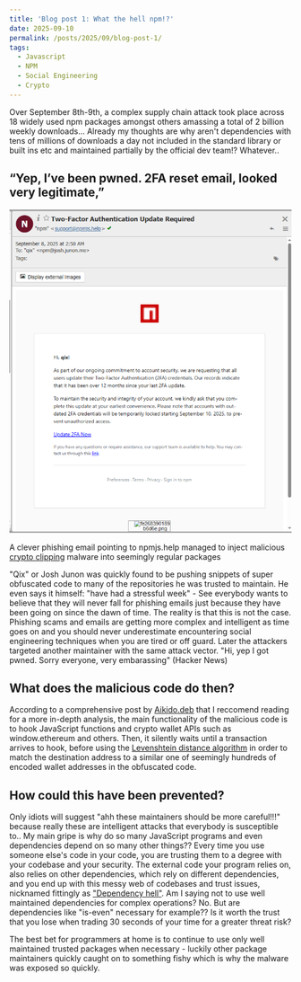 ```yaml
---
title: 'Blog post 1: What the hell npm!?'
date: 2025-09-10
permalink: /posts/2025/09/blog-post-1/
tags:
  - Javascript
  - NPM
  - Social Engineering
  - Crypto
---
```



Over September 8th-9th, a complex supply chain attack took place across 18 widely used npm packages amongst others amassing a total of 2 billion weekly downloads... Already my thoughts are why aren't dependencies with tens of millions of downloads a day not included in the standard library or built ins etc and maintained partially by the official dev team!? Whatever..

“Yep, I’ve been pwned. 2FA reset email, looked very legitimate,”
-------

![Phishing email](/images/npm2faPhishing.png)

A clever phishing email pointing to npmjs.help managed to inject malicious [crypto clipping](https://medium.com/@Ekenejoseph/what-is-bitcoin-clipper-and-its-effect-618e93ae7a2c) malware into seemingly regular packages

"Qix" or Josh Junon was quickly found to be pushing snippets of super obfuscated code to many of the repositories he was trusted to maintain. He even says it himself: "have had a stressful week" - See everybody wants to believe that they will never fall for phishing emails just because they have been going on since the dawn of time. The reality is that this is not the case. Phishing scams and emails are getting more complex and intelligent as time goes on and you should never underestimate encountering social engineering techniques when you are tired or off guard.
Later the attackers targeted another maintainer with the same attack vector. 
"Hi, yep I got pwned. Sorry everyone, very embarassing" (Hacker News)

What does the malicious code do then?
-------

According to a comprehensive post by [Aikido.deb](https://www.aikido.dev/blog/npm-debug-and-chalk-packages-compromised) that I reccomend reading for a more in-depth analysis, the main functionality of the malicious code is to hook JavaScript functions and crypto wallet APIs such as window.ethereum and others. Then, it silently waits until a transaction arrives to hook, before using the [Levenshtein distance algorithm](https://en.wikipedia.org/wiki/Levenshtein_distance) in order to match the destination address to a similar one of seemingly hundreds of encoded wallet addresses in the obfuscated code.

How could this have been prevented?
-------

Only idiots will suggest "ahh these maintainers should be more careful!!!" because really these are intelligent attacks that everybody is susceptible to.. My main gripe is why do so many JavaScript programs and even dependencies depend on so many other things?? Every time you use someone else's code in your code, you are trusting them to a degree with your codebase and your security. The external code your program relies on, also relies on other dependencies, which rely on different dependencies, and you end up with this messy web of codebases and trust issues, nicknamed fittingly as ["Dependency hell"](https://en.wikipedia.org/wiki/Dependency_hell).
Am I saying not to use well maintained dependencies for complex operations? No. But are dependencies like "is-even" necessary for example?? Is it worth the trust that you lose when trading 30 seconds of your time for a greater threat risk?

The best bet for programmers at home is to continue to use only well maintained trusted packages when necessary - luckily other package maintainers quickly caught on to something fishy which is why the malware was exposed so quickly.
